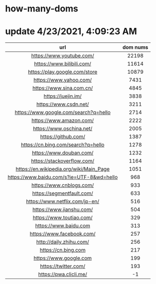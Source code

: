 # how-many-doms

# update 4/23/2021, 4:09:23 AM

url | dom nums
:-: | :-:
https://www.youtube.com/ | 22198
https://www.bilibili.com/ | 11614
https://play.google.com/store | 10879
https://www.yahoo.com/ | 7431
https://www.sina.com.cn/ | 4845
https://juejin.im/ | 3838
https://www.csdn.net/ | 3211
https://www.google.com/search?q=hello | 2714
https://www.amazon.com/ | 2222
https://www.oschina.net/ | 2005
https://github.com/ | 1387
https://cn.bing.com/search?q=hello | 1278
https://www.douban.com/ | 1232
https://stackoverflow.com/ | 1164
https://en.wikipedia.org/wiki/Main_Page | 1051
https://www.baidu.com/s?ie=UTF-8&wd=hello | 968
https://www.cnblogs.com/ | 933
https://segmentfault.com/ | 633
https://www.netflix.com/jp-en/ | 516
https://www.jianshu.com/ | 504
https://www.toutiao.com/ | 329
https://www.baidu.com | 313
https://www.facebook.com/ | 257
http://daily.zhihu.com/ | 256
https://cn.bing.com | 217
https://www.google.com | 199
https://twitter.com/ | 193
https://pwa.clicli.me/ | -1
